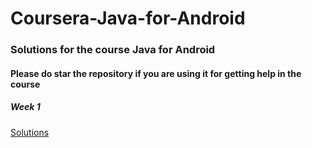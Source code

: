 # Coursera-Java-for-Android
### Solutions for the course Java for Android
#### Please do star the repository if you are using it for getting help in the course

##### Week 1
[Solutions](Coursera-Java-for-Android/Week1)
